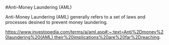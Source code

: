 #Anti-Money Laundering (AML)

Anti-Money Laundering (AML) generally refers to a set of laws and processes desined to prevent money laundering.

https://www.investopedia.com/terms/a/aml.asp#:~:text=Anti%2Dmoney%20laundering%20(AML),their%20implications%20are%20far%2Dreaching.
